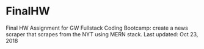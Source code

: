 # FinalHW
Final HW Assignment for GW Fullstack Coding Bootcamp: create a news scraper that scrapes from the NYT using MERN stack.  Last updated: Oct 23, 2018
